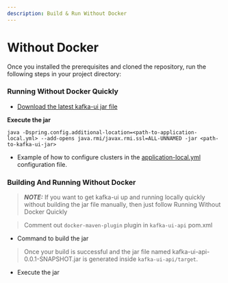 ```yaml
---
description: Build & Run Without Docker
---
```


# Without Docker

Once you installed the prerequisites and cloned the repository, run the following steps in your project directory:

### Running Without Docker Quickly <a href="#run_without_docker_quickly" id="run_without_docker_quickly"></a>

* [Download the latest kafka-ui jar file](https://github.com/provectus/kafka-ui/releases)

**Execute the jar**

```
java -Dspring.config.additional-location=<path-to-application-local.yml> --add-opens java.rmi/javax.rmi.ssl=ALL-UNNAMED -jar <path-to-kafka-ui-jar>
```

* Example of how to configure clusters in the [application-local.yml](https://github.com/provectus/kafka-ui/blob/master/kafka-ui-api/src/main/resources/application-local.yml) configuration file.

### Building And Running Without Docker <a href="#build_and_run_without_docker" id="build_and_run_without_docker"></a>

> _**NOTE:**_ If you want to get kafka-ui up and running locally quickly without building the jar file manually, then just follow Running Without Docker Quickly

> Comment out `docker-maven-plugin` plugin in `kafka-ui-api` pom.xml

* Command to build the jar

> Once your build is successful and the jar file named kafka-ui-api-0.0.1-SNAPSHOT.jar is generated inside `kafka-ui-api/target`.

* Execute the jar
